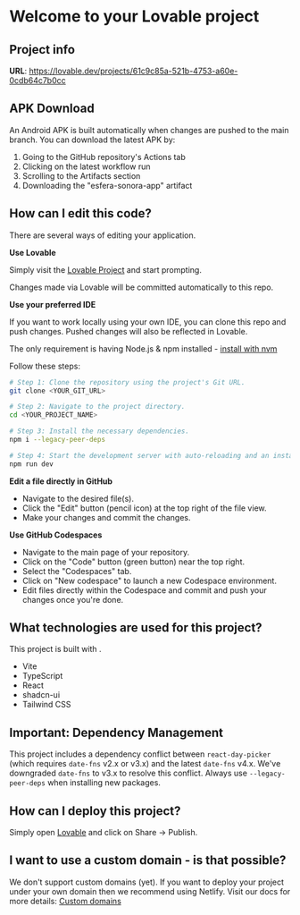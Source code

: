 
# Welcome to your Lovable project

## Project info

**URL**: https://lovable.dev/projects/61c9c85a-521b-4753-a60e-0cdb64c7b0cc

## APK Download

An Android APK is built automatically when changes are pushed to the main branch. You can download the latest APK by:

1. Going to the GitHub repository's Actions tab
2. Clicking on the latest workflow run
3. Scrolling to the Artifacts section
4. Downloading the "esfera-sonora-app" artifact

## How can I edit this code?

There are several ways of editing your application.

**Use Lovable**

Simply visit the [Lovable Project](https://lovable.dev/projects/61c9c85a-521b-4753-a60e-0cdb64c7b0cc) and start prompting.

Changes made via Lovable will be committed automatically to this repo.

**Use your preferred IDE**

If you want to work locally using your own IDE, you can clone this repo and push changes. Pushed changes will also be reflected in Lovable.

The only requirement is having Node.js & npm installed - [install with nvm](https://github.com/nvm-sh/nvm#installing-and-updating)

Follow these steps:

```sh
# Step 1: Clone the repository using the project's Git URL.
git clone <YOUR_GIT_URL>

# Step 2: Navigate to the project directory.
cd <YOUR_PROJECT_NAME>

# Step 3: Install the necessary dependencies.
npm i --legacy-peer-deps

# Step 4: Start the development server with auto-reloading and an instant preview.
npm run dev
```

**Edit a file directly in GitHub**

- Navigate to the desired file(s).
- Click the "Edit" button (pencil icon) at the top right of the file view.
- Make your changes and commit the changes.

**Use GitHub Codespaces**

- Navigate to the main page of your repository.
- Click on the "Code" button (green button) near the top right.
- Select the "Codespaces" tab.
- Click on "New codespace" to launch a new Codespace environment.
- Edit files directly within the Codespace and commit and push your changes once you're done.

## What technologies are used for this project?

This project is built with .

- Vite
- TypeScript
- React
- shadcn-ui
- Tailwind CSS

## Important: Dependency Management

This project includes a dependency conflict between `react-day-picker` (which requires `date-fns` v2.x or v3.x) and the latest `date-fns` v4.x. 
We've downgraded `date-fns` to v3.x to resolve this conflict. Always use `--legacy-peer-deps` when installing new packages.

## How can I deploy this project?

Simply open [Lovable](https://lovable.dev/projects/61c9c85a-521b-4753-a60e-0cdb64c7b0cc) and click on Share -> Publish.

## I want to use a custom domain - is that possible?

We don't support custom domains (yet). If you want to deploy your project under your own domain then we recommend using Netlify. Visit our docs for more details: [Custom domains](https://docs.lovable.dev/tips-tricks/custom-domain/)
